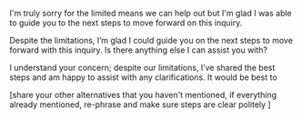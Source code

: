I'm truly sorry for the limited means we can help out but I'm glad I was able to guide you to the next steps to move forward on this inquiry.

Despite the limitations, I’m glad I could guide you on the next steps to move forward with this inquiry. Is there anything else I can assist you with?

I understand your concern; despite our limitations, I’ve shared the best steps and am happy to assist with any clarifications. It would be best to 

[share your other alternatives that you haven't mentioned, if everything already mentioned, re-phrase and make sure steps are clear politely ]